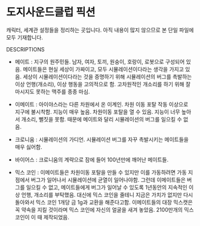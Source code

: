 # 도지사운드클럽 픽션
캐릭터, 세계관 설정들을 정리하는 곳입니다.
아직 내용이 많지 않으므로 본 단일 파일에 모두 기재합니다.

DESCRIPTIONS
- 메이트 
: 지구의 원주민들. 남자, 여자, 토끼, 원숭이, 호랑이, 로봇으로 구성되어 있음. 
메이트들은 현실 세상이 가짜이고, 모두 시뮬레이션이다라는 생각을 가지고 있음. 
세상이 시뮬레이션이다라는 것을 증명하기 위해 시뮬레이션의 버그를 촉발하는 이상 언행(개소리), 이상 행동을 고의적으로 함. 
고차원적인 개소리를 하기 위해 잘 마시지도 못하는 맥주를 종종 마심.


- 이메이트
: 아이야스라는 다른 차원에서 온 이계인. 
차원 이동 포탈 작동 이상으로 지구에 불시착함. 
지능이 매우 높음. 
차원이동 포탈을 열 수 있음.
지능이 너무 높아서 개소리, 뻘짓을 못함. 때문에 메이트와 달리 시뮬레이션의 버그를 일으킬 수 없음.


- 크로니움
: 시뮬레이션의 가디언.
시뮬레이션 버그를 자꾸 촉발시키는 메이트들을 매우 싫어함.


- 바이어스
: 크로니움의 계략으로 잠에 들어 100년만에 깨어난 메이트들.

- 믹스 코인
: 이메이트들은 차원이동 포탈을 만들 수 있지만 이를 가동하려면 가동 지점에서 버그가 일어나서 시뮬레이션에 균열이 일어나야함. 그런데 이메이트들은 버그를 일으킬 수 없고, 메이트들에게 버그가 일어날 수 있도록 1년동안의 지속적인 이상 언행, 개소리를 부탁했음. 대신에 믹스 코인을 줄테니 지금은 가치가 없지만 다시 돌아와서 믹스 코인 1개당 금 1g과 교환을 해준다고함. 이메이트들의 대장 믹스캣은 꼭 약속을 지킬 것이라며 믹스 코인에 자신의 얼굴을 새겨 놓았음. 2100만개의 믹스 코인이 이 때 제작되었음.
